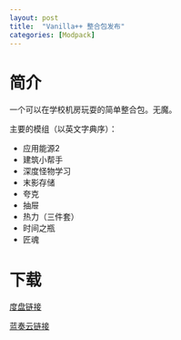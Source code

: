 ```yaml
---
layout: post
title:  "Vanilla++ 整合包发布"
categories: [Modpack]
---
```


# 简介

一个可以在学校机房玩耍的简单整合包。无魔。

主要的模组（以英文字典序）：

- 应用能源2
- 建筑小帮手
- 深度怪物学习
- 末影存储
- 夸克
- 抽屉
- 热力（三件套）
- 时间之瓶
- 匠魂

# 下载

[度盘链接](https://pan.baidu.com/s/1NIbuxhpXL-28THELOlWyOA)

[蓝奏云链接](https://www.lanzous.com/b0ev8mrad)